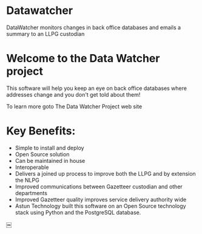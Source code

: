 # Datawatcher
 DataWatcher monitors changes in back office databases and emails a summary to an LLPG custodian

# Welcome to the Data Watcher project

This software will help you keep an eye on back office databases where addresses change and you don't get told about them!

To learn more goto The Data Watcher Project web site

# Key Benefits:

* Simple to install and deploy
* Open Source solution
* Can be maintained in house
* Interoperable
* Delivers a joined up process to improve both the LLPG and by extension the NLPG
* Improved communications between Gazetteer custodian and other departments
* Improved Gazetteer quality improves service delivery authority wide
* Astun Technology built this software on an Open Source technology stack using Python and the PostgreSQL database.

￼
